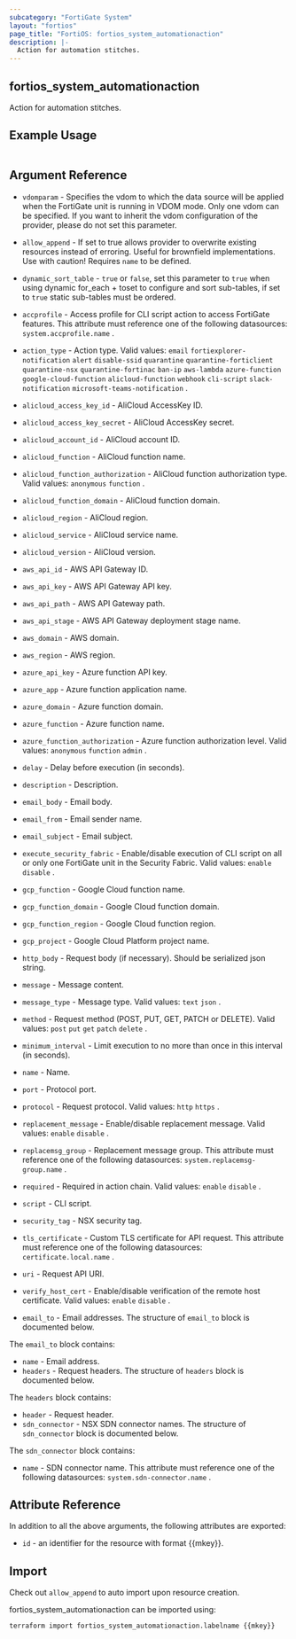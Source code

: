 ```yaml
---
subcategory: "FortiGate System"
layout: "fortios"
page_title: "FortiOS: fortios_system_automationaction"
description: |-
  Action for automation stitches.
---
```


## fortios_system_automationaction
Action for automation stitches.

## Example Usage

```hcl

```

## Argument Reference
* `vdomparam` - Specifies the vdom to which the data source will be applied when the FortiGate unit is running in VDOM mode. Only one vdom can be specified. If you want to inherit the vdom configuration of the provider, please do not set this parameter.
* `allow_append` - If set to true allows provider to overwrite existing resources instead of erroring. Useful for brownfield implementations. Use with caution! Requires `name` to be defined.
* `dynamic_sort_table` - `true` or `false`, set this parameter to `true` when using dynamic for_each + toset to configure and sort sub-tables, if set to `true` static sub-tables must be ordered.

* `accprofile` - Access profile for CLI script action to access FortiGate features. This attribute must reference one of the following datasources: `system.accprofile.name` .
* `action_type` - Action type. Valid values: `email` `fortiexplorer-notification` `alert` `disable-ssid` `quarantine` `quarantine-forticlient` `quarantine-nsx` `quarantine-fortinac` `ban-ip` `aws-lambda` `azure-function` `google-cloud-function` `alicloud-function` `webhook` `cli-script` `slack-notification` `microsoft-teams-notification` .
* `alicloud_access_key_id` - AliCloud AccessKey ID.
* `alicloud_access_key_secret` - AliCloud AccessKey secret.
* `alicloud_account_id` - AliCloud account ID.
* `alicloud_function` - AliCloud function name.
* `alicloud_function_authorization` - AliCloud function authorization type. Valid values: `anonymous` `function` .
* `alicloud_function_domain` - AliCloud function domain.
* `alicloud_region` - AliCloud region.
* `alicloud_service` - AliCloud service name.
* `alicloud_version` - AliCloud version.
* `aws_api_id` - AWS API Gateway ID.
* `aws_api_key` - AWS API Gateway API key.
* `aws_api_path` - AWS API Gateway path.
* `aws_api_stage` - AWS API Gateway deployment stage name.
* `aws_domain` - AWS domain.
* `aws_region` - AWS region.
* `azure_api_key` - Azure function API key.
* `azure_app` - Azure function application name.
* `azure_domain` - Azure function domain.
* `azure_function` - Azure function name.
* `azure_function_authorization` - Azure function authorization level. Valid values: `anonymous` `function` `admin` .
* `delay` - Delay before execution (in seconds).
* `description` - Description.
* `email_body` - Email body.
* `email_from` - Email sender name.
* `email_subject` - Email subject.
* `execute_security_fabric` - Enable/disable execution of CLI script on all or only one FortiGate unit in the Security Fabric. Valid values: `enable` `disable` .
* `gcp_function` - Google Cloud function name.
* `gcp_function_domain` - Google Cloud function domain.
* `gcp_function_region` - Google Cloud function region.
* `gcp_project` - Google Cloud Platform project name.
* `http_body` - Request body (if necessary). Should be serialized json string.
* `message` - Message content.
* `message_type` - Message type. Valid values: `text` `json` .
* `method` - Request method (POST, PUT, GET, PATCH or DELETE). Valid values: `post` `put` `get` `patch` `delete` .
* `minimum_interval` - Limit execution to no more than once in this interval (in seconds).
* `name` - Name.
* `port` - Protocol port.
* `protocol` - Request protocol. Valid values: `http` `https` .
* `replacement_message` - Enable/disable replacement message. Valid values: `enable` `disable` .
* `replacemsg_group` - Replacement message group. This attribute must reference one of the following datasources: `system.replacemsg-group.name` .
* `required` - Required in action chain. Valid values: `enable` `disable` .
* `script` - CLI script.
* `security_tag` - NSX security tag.
* `tls_certificate` - Custom TLS certificate for API request. This attribute must reference one of the following datasources: `certificate.local.name` .
* `uri` - Request API URI.
* `verify_host_cert` - Enable/disable verification of the remote host certificate. Valid values: `enable` `disable` .
* `email_to` - Email addresses. The structure of `email_to` block is documented below.

The `email_to` block contains:

* `name` - Email address.
* `headers` - Request headers. The structure of `headers` block is documented below.

The `headers` block contains:

* `header` - Request header.
* `sdn_connector` - NSX SDN connector names. The structure of `sdn_connector` block is documented below.

The `sdn_connector` block contains:

* `name` - SDN connector name. This attribute must reference one of the following datasources: `system.sdn-connector.name` .

## Attribute Reference

In addition to all the above arguments, the following attributes are exported:
* `id` - an identifier for the resource with format {{mkey}}.

## Import

Check out `allow_append` to auto import upon resource creation.

fortios_system_automationaction can be imported using:
```sh
terraform import fortios_system_automationaction.labelname {{mkey}}
```
